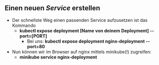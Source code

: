 ## Einen neuen *Service* erstellen

* Der schnellste Weg einen passenden Service aufzusetzen ist das Kommando
  * **kubectl expose deployment [Name von deinem Deployment] --port=[PORT]**
    * Bei uns: **kubectl expose deployment nginx-deployment --port=80**
* Nun können wir im Browser auf nginx mittels minikube(!) zugreifen:
  * **minikube service nginx-deployment**